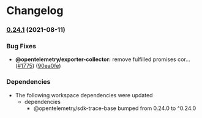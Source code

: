 # Changelog

### [0.24.1](https://www.github.com/open-telemetry/opentelemetry-js/compare/exporter-zipkin-v0.24.0...exporter-zipkin-v0.24.1) (2021-08-11)


### Bug Fixes

* **@opentelemetry/exporter-collector:** remove fulfilled promises cor… ([#1775](https://www.github.com/open-telemetry/opentelemetry-js/issues/1775)) ([90ea0fe](https://www.github.com/open-telemetry/opentelemetry-js/commit/90ea0fed52f406005550862f9b645803f89e36a9))



### Dependencies

* The following workspace dependencies were updated
  * dependencies
    * @opentelemetry/sdk-trace-base bumped from 0.24.0 to ^0.24.0